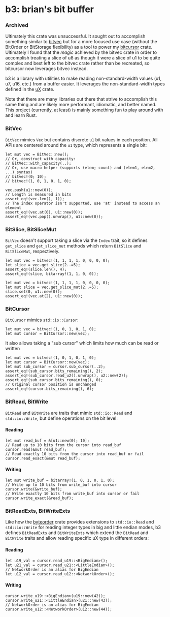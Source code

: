 # b3: brian's bit buffer

### Archived
Ultimately this crate was unsuccessful.  It sought out to accomplish something similar to [bitvec](https://github.com/ferrilab/bitvec) but for a more focused use case (without the BitOrder or BitStorage flexibility) as a tool to power my [bitcursor](https://github.com/bbaldino/bitcursor) crate.  Ultimately I found that the _magic_ achieved by the bitvec crate in order to accomplish treating a slice of u8 as though it were a slice of u1 to be quite complex and best left to the bitvec crate rather than be recreated, so bitcursor now leverages bitvec instead.

b3 is a library with utilities to make reading non-standard-width values (u1, u7, u16, etc.) from a buffer easier.  It leverages the non-standard-width types defined in the [uX](https://crates.io/crates/ux) crate.  

Note that there are many libraries out there that strive to accomplish this same thing and are likely more performant, idiomatic, and better named.  This project (currently, at least) is mainly something fun to play around with and learn Rust.

### BitVec

`BitVec` mimics `Vec` but contains discrete `u1` bit values in each position.  All APIs are centered around the `u1` type, which represents a single bit:

```
let mut vec = BitVec::new();
// Or, construct with capacity:
// BitVec::with_capacity(..);
// Or, use macro helper (supports (elem; count) and (elem1, elem2, ...) syntax)
// bitvec!(0; 10);
// bitvec!(1, 0, 1, 0, 1, 0);

vec.push(u1::new(0));
// Length is measured in bits
assert_eq!(vec.len(), 1));
// The index operator isn't supported, use 'at' instead to access an element
assert_eq!(vec.at(0), u1::new(0));
assert_eq!(vec.pop().unwrap(), u1::new(0));
```

### BitSlice, BitSliceMut
`BitVec` doesn't support taking a slice via the `Index` trait, so it defines `get_slice` and `get_slice_mut` methods which return `BitSlice` and `BitSliceMut`, respectively.

```
let mut vec = bitvec!(1, 1, 1, 1, 0, 0, 0, 0);
let slice = vec.get_slice(2..=5);
assert_eq!(slice.len(), 4);
assert_eq!(slice, bitarray!(1, 1, 0, 0));
```
```
let mut vec = bitvec!(1, 1, 1, 1, 0, 0, 0, 0);
let mut slice = vec.get_slice_mut(2..=5);
slice.set(0, u1::new(0));
assert_eq!(vec.at(2), u1::new(0));
```

### BitCursor
`BitCursor` mimics `std::io::Cursor`:
```
let mut vec = bitvec!(1, 0, 1, 0, 1, 0);
let mut cursor = BitCursor::new(vec);
```
It also allows taking a "sub cursor" which limits how much can be read or written
```
let mut vec = bitvec!(1, 0, 1, 0, 1, 0);
let mut cursor = BitCursor::new(vec);
let mut sub_cursor = cursor.sub_cursor(..2);
assert_eq!(sub_cursor.bits_remaining(), 2);
assert_eq!(sub_cursor.read_u2().unwrap(), u2::new(2));
assert_eq!(sub_cursor.bits_remaining(), 0);
// Original cursor position is unchanged
assert_eq!(cursor.bits_remaining(), 6);

```

### BitRead, BitWrite
`BitRead` and `BitWrite` are traits that mimic `std::io::Read` and `std::io::Write`, but define operations on the bit level:

#### Reading
```
let mut read_buf = &[u1::new(0); 10];
// Read up to 10 bits from the cursor into read_buf
cursor.read(&mut read_buf);
// Read exactly 10 bits from the cursor into read_buf or fail
cursor.read_exact(&mut read_buf);
```
#### Writing
```
let mut write_buf = bitarray!(1, 0, 1, 0, 1, 0);
// Write up to 10 bits from write_buf into cursor
cursor.write(&write_buf);
// Write exactly 10 bits from write_buf into cursor or fail
cursor.write_exact(&read_buf);
```

### BitReadExts, BitWriteExts
Like how the [byteorder](https://crates.io/crates/byteorder) crate provides extensions to `std::io::Read` and `std::io::Write` for reading integer types in big and little endian modes, b3 defines `BitReadExts` and `BitWriteExts` which extend the `BitRead` and `BitWrite` traits and allow reading specific uX type in different orders:

#### Reading
```
let u19_val = cursor.read_u19::<BigEndian>();
let u21_val = cursor.read_u21::<LittleEndian>();
// NetworkOrder is an alias for BigEndian
let u12_val = cursor.read_u12::<NetworkOrder>();
```
#### Writing
```
cursor.write_u19::<BigEndian>(u19::new(42));
cursor.write_u21::<LittleEndian>(u21::new(43));
// NetworkOrder is an alias for BigEndian
cursor.write_u12::<NetworkOrder>(u12::new(44));
```

